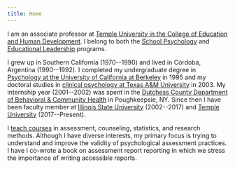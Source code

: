 ```yaml
---
title: Home
---
```


I am an associate professor at [Temple University in the College of Education and Human Development](https://education.temple.edu/). I belong to both the [School Psychology](https://www.temple.edu/academics/degree-programs/school-psychology-phd-ed-scps-phd) and [Educational Leadership](https://www.temple.edu/academics/degree-programs/educational-leadership-edd-ed-edls-edd) programs. 

I grew up in Southern California (1970--1990) and lived in C&oacute;rdoba, Argentina (1990--1992). I completed my undergraduate degree in [Psychology at the University of California at Berkeley](https://psychology.berkeley.edu/) in 1995 and my doctoral studies in [clinical psychology at Texas A&M University](https://liberalarts.tamu.edu/psychology/phd/clinical/) in 2003. My internship year (2001--2002) was spent in the [Dutchess County Department of Behavioral & Community Health](https://www.dutchessny.gov/Departments/DBCH/dbch.htm) in Poughkeepsie, NY. Since then I have been faculty member at [Illinois State University](https://psychology.illinoisstate.edu/) (2002--2017) and [Temple University](https://education.temple.edu/) (2017--Present).



I [teach courses](/courses) in assessment, counseling, statistics, and research methods. Although I have diverse interests, my primary focus is trying to understand and improve the validity of psychological assessment practices. I have I co-wrote a book on assessment report reporting in which we stress the importance of writing accessible reports.

